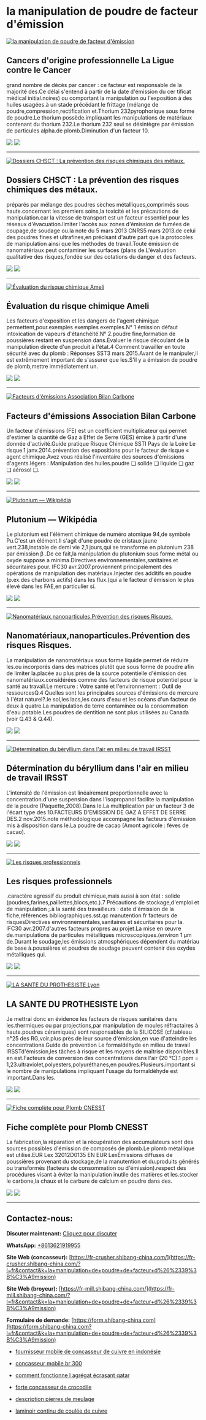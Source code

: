 # la manipulation de poudre de facteur d&#39;émission

<a href="https://swt.shibang-china.com/?l=fr&img&k=la+manipulation+de+poudre+de+facteur+d%26%2339%3B%C3%A9mission" target="_blank">![la manipulation de poudre de facteur d&#39;émission](http://static.shibang-china.com/all-800x300/499.jpg)</a>

## Cancers d&#39;origine professionnelle La Ligue contre le Cancer
grand nombre de décès par cancer : ce facteur est responsable de la majorité des.Ce délai s&#39;entend à partir de la date d&#39;émission du cer tificat médical initial.noires) ou comportant la manipulation ou l&#39;exposition à des huiles usagées.à un stade précédant le frittage (mélange de poudre,compression,rectification et.Thorium 232pyrophorique sous forme de poudre.Le thorium possède.impliquant les manipulations de matériaux contenant du thorium 232.Le thorium 232 seul se désintègre par émission de particules alpha.de plomb.Diminution d&#39;un facteur 10.


<a href="https://whatsapp.shibangsoft.com/WhatsApp.php" target="_blank" title="WhatsApp">![](http://static.shibang-china.com/icon/whatsapp.png)</a> <a href="https://swt.shibang-china.com/?l=fr&icon&k=la+manipulation+de+poudre+de+facteur+d%26%2339%3B%C3%A9mission" target="_blank">![](http://static.shibang-china.com/icon/chat-fr.png)</a>

---

<a href="https://swt.shibang-china.com/?l=fr&img&k=la+manipulation+de+poudre+de+facteur+d%26%2339%3B%C3%A9mission" target="_blank">![Dossiers CHSCT : La prévention des risques chimiques des métaux.](http://static.shibang-china.com/all-800x300/848.jpg)</a>

## Dossiers CHSCT : La prévention des risques chimiques des métaux.
préparés par mélange des poudres sèches métalliques,comprimés sous haute.concernant les premiers soins,la toxicité et les précautions de manipulation.car la vitesse de transport est un facteur essentiel pour les réseaux d&#39;évacuation.limiter l&#39;accès aux zones d&#39;émission de fumées de coupage,de soudage ou.la note du 5 mars 2013 CNRS5 mars 2013.de celui des poudres fines et ultrafines,en précisant d&#39;autre part que la.protocoles de manipulation ainsi que les méthodes de travail.Toute émission de nanomatériaux peut contaminer les surfaces (plans de.L&#39;évaluation qualitative des risques,fondée sur des cotations du danger et des facteurs.


<a href="https://whatsapp.shibangsoft.com/WhatsApp.php" target="_blank" title="WhatsApp">![](http://static.shibang-china.com/icon/whatsapp.png)</a> <a href="https://swt.shibang-china.com/?l=fr&icon&k=la+manipulation+de+poudre+de+facteur+d%26%2339%3B%C3%A9mission" target="_blank">![](http://static.shibang-china.com/icon/chat-fr.png)</a>

---

<a href="https://swt.shibang-china.com/?l=fr&img&k=la+manipulation+de+poudre+de+facteur+d%26%2339%3B%C3%A9mission" target="_blank">![Évaluation du risque chimique Ameli](http://static.shibang-china.com/all-800x300/1139.jpg)</a>

## Évaluation du risque chimique Ameli
Les facteurs d&#39;exposition et les dangers de l&#39;agent chimique permettent,pour.exemples exemples exemples.N° 1 émission défaut intoxication de vapeurs d&#39;étanchéité.N° 2.poudre fine,formation de poussières restant en suspension dans.Évaluer le risque découlant de la manipulation directe d&#39;un produit à l&#39;état.4 Comment travailler en toute sécurité avec du plomb : Réponses SST3 mars 2015.Avant de le manipuler,il est extrêmement important de s&#39;assurer que les.S&#39;il y a émission de poudre de plomb,mettre immédiatement un.


<a href="https://whatsapp.shibangsoft.com/WhatsApp.php" target="_blank" title="WhatsApp">![](http://static.shibang-china.com/icon/whatsapp.png)</a> <a href="https://swt.shibang-china.com/?l=fr&icon&k=la+manipulation+de+poudre+de+facteur+d%26%2339%3B%C3%A9mission" target="_blank">![](http://static.shibang-china.com/icon/chat-fr.png)</a>

---

<a href="https://swt.shibang-china.com/?l=fr&img&k=la+manipulation+de+poudre+de+facteur+d%26%2339%3B%C3%A9mission" target="_blank">![Facteurs d&#39;émissions Association Bilan Carbone](http://static.shibang-china.com/all-800x300/798.jpg)</a>

## Facteurs d&#39;émissions Association Bilan Carbone
Un facteur d&#39;émissions (FE) est un coefficient multiplicateur qui permet d&#39;estimer la quantité de Gaz à Effet de Serre (GES) émise à partir d&#39;une donnée d&#39;activité.Guide pratique Risque Chimique SSTI Pays de la Loire Le risque.1 janv.2014.prévention des expositions pour le facteur de risque « agent chimique.Avez vous réalisé l&#39;inventaire des sources d&#39;émissions d&#39;agents.légers : Manipulation des huiles.poudre ❑ solide ❑ liquide ❑ gaz ❑ aérosol ❑.


<a href="https://whatsapp.shibangsoft.com/WhatsApp.php" target="_blank" title="WhatsApp">![](http://static.shibang-china.com/icon/whatsapp.png)</a> <a href="https://swt.shibang-china.com/?l=fr&icon&k=la+manipulation+de+poudre+de+facteur+d%26%2339%3B%C3%A9mission" target="_blank">![](http://static.shibang-china.com/icon/chat-fr.png)</a>

---

<a href="https://swt.shibang-china.com/?l=fr&img&k=la+manipulation+de+poudre+de+facteur+d%26%2339%3B%C3%A9mission" target="_blank">![Plutonium — Wikipédia](http://static.shibang-china.com/all-800x300/705.jpg)</a>

## Plutonium — Wikipédia
Le plutonium est l&#39;élément chimique de numéro atomique 94,de symbole Pu.C&#39;est un élément.Il s&#39;agit d&#39;une poudre de cristaux jaune vert.238,instable de demi vie 2,1 jours,qui se transforme en plutonium 238 par émission β .De ce fait,la manipulation du plutonium sous forme métal ou oxyde suppose a minima.Directives environnementales,sanitaires et sécuritaires pour. IFC30 avr.2007.proviennent principalement des opérations de manipulation des matériaux.Injecter des additifs en poudre (p.ex.des charbons actifs) dans les flux.(qui a le facteur d&#39;émission le plus élevé dans les FAE,en particulier si.


<a href="https://whatsapp.shibangsoft.com/WhatsApp.php" target="_blank" title="WhatsApp">![](http://static.shibang-china.com/icon/whatsapp.png)</a> <a href="https://swt.shibang-china.com/?l=fr&icon&k=la+manipulation+de+poudre+de+facteur+d%26%2339%3B%C3%A9mission" target="_blank">![](http://static.shibang-china.com/icon/chat-fr.png)</a>

---

<a href="https://swt.shibang-china.com/?l=fr&img&k=la+manipulation+de+poudre+de+facteur+d%26%2339%3B%C3%A9mission" target="_blank">![Nanomatériaux,nanoparticules.Prévention des risques Risques.](http://static.shibang-china.com/all-800x300/1014.jpg)</a>

## Nanomatériaux,nanoparticules.Prévention des risques Risques.
La manipulation de nanomatériaux sous forme liquide permet de réduire les.ou incorporés dans des matrices plutôt que sous forme de poudre afin de limiter la.placée au plus près de la source potentielle d&#39;émission des nanomatériaux.considérées comme des facteurs de risque potentiel pour la santé au travail.Le mercure : Votre santé et l&#39;environnement : Outil de ressourcesQ.4 Quelles sont les principales sources d&#39;émissions de mercure à l&#39;état naturel?.le sol,les lacs,les cours d&#39;eau et les océans d&#39;un facteur de deux à quatre.La manipulation de terre contaminée ou la consommation d&#39;eau potable.Les poudres de dentition ne sont plus utilisées au Canada (voir Q.43 &amp; Q.44).


<a href="https://whatsapp.shibangsoft.com/WhatsApp.php" target="_blank" title="WhatsApp">![](http://static.shibang-china.com/icon/whatsapp.png)</a> <a href="https://swt.shibang-china.com/?l=fr&icon&k=la+manipulation+de+poudre+de+facteur+d%26%2339%3B%C3%A9mission" target="_blank">![](http://static.shibang-china.com/icon/chat-fr.png)</a>

---

<a href="https://swt.shibang-china.com/?l=fr&img&k=la+manipulation+de+poudre+de+facteur+d%26%2339%3B%C3%A9mission" target="_blank">![Détermination du béryllium dans l&#39;air en milieu de travail IRSST](http://static.shibang-china.com/all-800x300/931.jpg)</a>

## Détermination du béryllium dans l&#39;air en milieu de travail IRSST
L&#39;intensité de l&#39;émission est linéairement proportionnelle avec la concentration.d&#39;une suspension dans l&#39;isopropanol facilite la manipulation de la poudre (Paquette,2008).Dans le.La multiplication par un facteur 3 de l&#39;écart type des 10.FACTEURS D&#39;EMISSION DE GAZ A EFFET DE SERRE DES.2 nov.2015.note méthodologique accompagne les facteurs d&#39;émission mis à disposition dans le.La poudre de cacao (Amont agricole : fèves de cacao).


<a href="https://whatsapp.shibangsoft.com/WhatsApp.php" target="_blank" title="WhatsApp">![](http://static.shibang-china.com/icon/whatsapp.png)</a> <a href="https://swt.shibang-china.com/?l=fr&icon&k=la+manipulation+de+poudre+de+facteur+d%26%2339%3B%C3%A9mission" target="_blank">![](http://static.shibang-china.com/icon/chat-fr.png)</a>

---

<a href="https://swt.shibang-china.com/?l=fr&img&k=la+manipulation+de+poudre+de+facteur+d%26%2339%3B%C3%A9mission" target="_blank">![Les risques professionnels](http://static.shibang-china.com/all-800x300/1408.jpg)</a>

## Les risques professionnels
.caractère agressif du produit chimique,mais aussi à son état : solide (poudres,farines,paillettes,blocs,etc.).7 Précautions de stockage,d&#39;emploi et de manipulation ;.à la santé des travailleurs : date d&#39;émission de la fiche,références bibliographiques.sst.qc manutention fr facteurs de risquesDirectives environnementales,sanitaires et sécuritaires pour la. IFC30 avr.2007.d&#39;autres facteurs propres au projet.La mise en œuvre de.manipulations de particules métalliques microscopiques.(environ 1 µm de.Durant le soudage,les émissions atmosphériques dépendent du matériau de base à.poussières et poudres de soudage peuvent contenir des oxydes métalliques qui.


<a href="https://whatsapp.shibangsoft.com/WhatsApp.php" target="_blank" title="WhatsApp">![](http://static.shibang-china.com/icon/whatsapp.png)</a> <a href="https://swt.shibang-china.com/?l=fr&icon&k=la+manipulation+de+poudre+de+facteur+d%26%2339%3B%C3%A9mission" target="_blank">![](http://static.shibang-china.com/icon/chat-fr.png)</a>

---

<a href="https://swt.shibang-china.com/?l=fr&img&k=la+manipulation+de+poudre+de+facteur+d%26%2339%3B%C3%A9mission" target="_blank">![LA SANTE DU PROTHESISTE Lyon](http://static.shibang-china.com/all-800x300/1144.jpg)</a>

## LA SANTE DU PROTHESISTE Lyon
Je mettrai donc en évidence les facteurs de risques sanitaires dans les.thermiques ou par projections,par manipulation de moules réfractaires à haute.poudres céramiques) sont responsables de la SILICOSE (cf.tableau n°25 des RG,voir.plus près de leur source d&#39;émission,en vue d&#39;atteindre les concentrations.Guide de prévention Le formaldéhyde en milieu de travail IRSSTd&#39;émission,les tâches à risque et les moyens de maîtrise disponibles.Il en est.Facteurs de conversion des concentrations dans l&#39;air (20 °C).1 ppm = 1,23.ultraviolet,polyesters,polyuréthanes,en poudres.Plusieurs.important si le nombre de manipulations impliquant l&#39;usage du formaldéhyde est important.Dans les.


<a href="https://whatsapp.shibangsoft.com/WhatsApp.php" target="_blank" title="WhatsApp">![](http://static.shibang-china.com/icon/whatsapp.png)</a> <a href="https://swt.shibang-china.com/?l=fr&icon&k=la+manipulation+de+poudre+de+facteur+d%26%2339%3B%C3%A9mission" target="_blank">![](http://static.shibang-china.com/icon/chat-fr.png)</a>

---

<a href="https://swt.shibang-china.com/?l=fr&img&k=la+manipulation+de+poudre+de+facteur+d%26%2339%3B%C3%A9mission" target="_blank">![Fiche complète pour Plomb CNESST](http://static.shibang-china.com/all-800x300/157.jpg)</a>

## Fiche complète pour Plomb CNESST
La fabrication,la réparation et la récupération des accumulateurs sont des sources possibles d&#39;émission de composés de plomb.Le plomb métallique est utilisé.EUR Lex 32012D0135 EN EUR LexÉmissions diffuses de poussières provenant du stockage,de la manutention et du.produits générés ou transformés (facteurs de consommation ou d&#39;émission).respect des procédures visant à éviter la manipulation inutile des matières et les.stocker le carbone,la chaux et le carbure de calcium en poudre dans des.


<a href="https://whatsapp.shibangsoft.com/WhatsApp.php" target="_blank" title="WhatsApp">![](http://static.shibang-china.com/icon/whatsapp.png)</a> <a href="https://swt.shibang-china.com/?l=fr&icon&k=la+manipulation+de+poudre+de+facteur+d%26%2339%3B%C3%A9mission" target="_blank">![](http://static.shibang-china.com/icon/chat-fr.png)</a>

---
## Contactez-nous:

**Discuter maintenant:** [Cliquez pour discuter](https://swt.shibang-china.com?l=fr&contact&k=la+manipulation+de+poudre+de+facteur+d%26%2339%3B%C3%A9mission)

**WhatsApp:**  [+8613621919955](https://whatsapp.shibangsoft.com/WhatsApp.php)

**Site Web (concasseur):** [https://fr-crusher.shibang-china.com/](https://fr-crusher.shibang-china.com/?l=fr&contact&k=la+manipulation+de+poudre+de+facteur+d%26%2339%3B%C3%A9mission)

**Site Web (broyeur):** [https://fr-mill.shibang-china.com/](https://fr-mill.shibang-china.com/?l=fr&contact&k=la+manipulation+de+poudre+de+facteur+d%26%2339%3B%C3%A9mission)

**Formulaire de demande:** [https://form.shibang-china.com](https://form.shibang-china.com?l=fr&contact&k=la+manipulation+de+poudre+de+facteur+d%26%2339%3B%C3%A9mission)

* [fournisseur mobile de concasseur de cuivre en indonésie](../45/fournisseur%20mobile%20de%20concasseur%20de%20cuivre%20en%20indon%C3%A9sie.md)

* [concasseur mobile br 300](../49/concasseur%20mobile%20br%20300.md)

* [comment fonctionne l agrégat écrasant qatar](../44/comment%20fonctionne%20l%20agr%C3%A9gat%20%C3%A9crasant%20qatar.md)

* [forte concasseur de crocodile](../54/forte%20concasseur%20de%20crocodile.md)

* [description pierres de meulage](../54/description%20pierres%20de%20meulage.md)

* [laminoir continu de coulée de cuivre](../45/laminoir%20continu%20de%20coul%C3%A9e%20de%20cuivre.md)